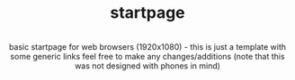 <div align='center'>
    <h1>startpage</h1>
    <br>
</div>

<div align='center'>basic startpage for web browsers (1920x1080) - this is just a template with some generic links feel free to make any changes/additions (note that this was not designed with phones in mind)</div>
